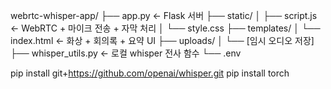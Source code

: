 webrtc-whisper-app/
├── app.py                  ← Flask 서버
├── static/
│   ├── script.js           ← WebRTC + 마이크 전송 + 자막 처리
│   └── style.css
├── templates/
│   └── index.html          ← 화상 + 회의록 + 요약 UI
├── uploads/
│   └── [임시 오디오 저장]
├── whisper_utils.py        ← 로컬 whisper 전사 함수
└── .env

pip install git+https://github.com/openai/whisper.git
pip install torch
